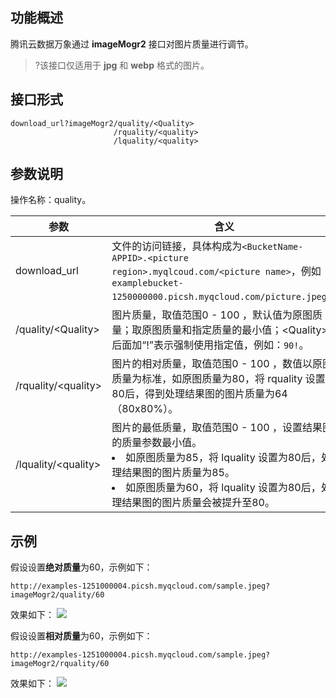 ## 功能概述

腾讯云数据万象通过 **imageMogr2** 接口对图片质量进行调节。

>?该接口仅适用于 **jpg** 和 **webp** 格式的图片。

## 接口形式

```
download_url?imageMogr2/quality/<Quality>
                       /rquality/<quality>
                       /lquality/<quality>						
```

## 参数说明
操作名称：quality。

| 参数                | 含义                                                         |
| ------------------- | ------------------------------------------------------------ |
| download_url | 文件的访问链接，具体构成为`<BucketName-APPID>.<picture region>.myqlcoud.com/<picture name>`，例如`examplebucket-1250000000.picsh.myqcloud.com/picture.jpeg`。 |
| /quality/&lt;Quality>  | 图片质量，取值范围0 - 100 ，默认值为原图质量；取原图质量和指定质量的最小值；&lt;Quality&gt;后面加“!”表示强制使用指定值，例如：`90!`。 |
| /rquality/&lt;quality> | 图片的相对质量，取值范围0 - 100 ，数值以原图质量为标准，如原图质量为80，将 rquality 设置为80后，得到处理结果图的图片质量为64（80x80%）。 |
| /lquality/&lt;quality> | 图片的最低质量，取值范围0 - 100 ，设置结果图的质量参数最小值。<li>如原图质量为85，将 lquality 设置为80后，处理结果图的图片质量为85。<li>如原图质量为60，将 lquality 设置为80后，处理结果图的图片质量会被提升至80。 |


## 示例
假设设置**绝对质量**为60，示例如下：
```
http://examples-1251000004.picsh.myqcloud.com/sample.jpeg?imageMogr2/quality/60
```

效果如下：
![](https://main.qcloudimg.com/raw/499501182b2989899116d958f94368a5.jpeg)

假设设置**相对质量**为60，示例如下：

```
http://examples-1251000004.picsh.myqcloud.com/sample.jpeg?imageMogr2/rquality/60
```

效果如下：
![](https://main.qcloudimg.com/raw/7b111c90aca02d94d0f11991d92e64cb.jpeg)
